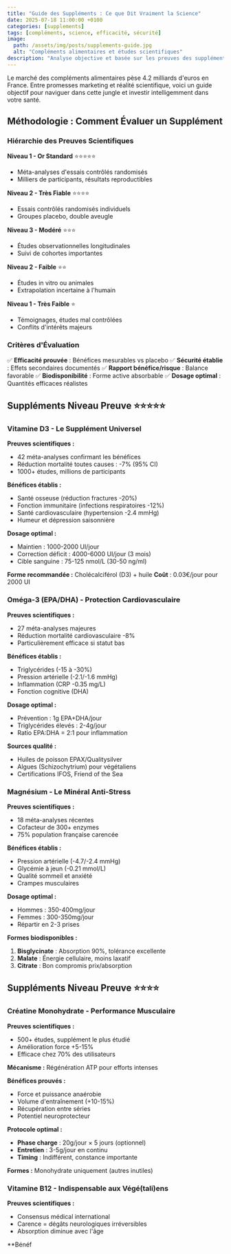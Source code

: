```yaml
---
title: "Guide des Suppléments : Ce que Dit Vraiment la Science"
date: 2025-07-18 11:00:00 +0100
categories: [supplements]
tags: [compléments, science, efficacité, sécurité]
image:
  path: /assets/img/posts/supplements-guide.jpg
  alt: "Compléments alimentaires et études scientifiques"
description: "Analyse objective et basée sur les preuves des suppléments les plus populaires : lesquels valent vraiment l'investissement ?"
---
```


Le marché des compléments alimentaires pèse 4.2 milliards d'euros en France. Entre promesses marketing et réalité scientifique, voici un guide objectif pour naviguer dans cette jungle et investir intelligemment dans votre santé.

## Méthodologie : Comment Évaluer un Supplément

### Hiérarchie des Preuves Scientifiques

**Niveau 1 - Or Standard** ⭐⭐⭐⭐⭐
- Méta-analyses d'essais contrôlés randomisés
- Milliers de participants, résultats reproductibles

**Niveau 2 - Très Fiable** ⭐⭐⭐⭐
- Essais contrôlés randomisés individuels
- Groupes placebo, double aveugle

**Niveau 3 - Modéré** ⭐⭐⭐
- Études observationnelles longitudinales
- Suivi de cohortes importantes

**Niveau 2 - Faible** ⭐⭐
- Études in vitro ou animales
- Extrapolation incertaine à l'humain

**Niveau 1 - Très Faible** ⭐
- Témoignages, études mal contrôlées
- Conflits d'intérêts majeurs

### Critères d'Évaluation

✅ **Efficacité prouvée** : Bénéfices mesurables vs placebo
✅ **Sécurité établie** : Effets secondaires documentés
✅ **Rapport bénéfice/risque** : Balance favorable
✅ **Biodisponibilité** : Forme active absorbable
✅ **Dosage optimal** : Quantités efficaces réalistes

## Suppléments Niveau Preuve ⭐⭐⭐⭐⭐

### Vitamine D3 - Le Supplément Universel

**Preuves scientifiques :**
- 42 méta-analyses confirmant les bénéfices
- Réduction mortalité toutes causes : -7% (95% CI)
- 1000+ études, millions de participants

**Bénéfices établis :**
- Santé osseuse (réduction fractures -20%)
- Fonction immunitaire (infections respiratoires -12%)
- Santé cardiovasculaire (hypertension -2.4 mmHg)
- Humeur et dépression saisonnière

**Dosage optimal :**
- Maintien : 1000-2000 UI/jour
- Correction déficit : 4000-6000 UI/jour (3 mois)
- Cible sanguine : 75-125 nmol/L (30-50 ng/ml)

**Forme recommandée :** Cholécalciférol (D3) + huile
**Coût** : 0.03€/jour pour 2000 UI

### Oméga-3 (EPA/DHA) - Protection Cardiovasculaire

**Preuves scientifiques :**
- 27 méta-analyses majeures
- Réduction mortalité cardiovasculaire -8%
- Particulièrement efficace si statut bas

**Bénéfices établis :**
- Triglycérides (-15 à -30%)
- Pression artérielle (-2.1/-1.6 mmHg)  
- Inflammation (CRP -0.35 mg/L)
- Fonction cognitive (DHA)

**Dosage optimal :**
- Prévention : 1g EPA+DHA/jour
- Triglycérides élevés : 2-4g/jour
- Ratio EPA:DHA = 2:1 pour inflammation

**Sources qualité :**
- Huiles de poisson EPAX/Qualitysilver
- Algues (Schizochytrium) pour végétaliens
- Certifications IFOS, Friend of the Sea

### Magnésium - Le Minéral Anti-Stress

**Preuves scientifiques :**
- 18 méta-analyses récentes
- Cofacteur de 300+ enzymes
- 75% population française carencée

**Bénéfices établis :**
- Pression artérielle (-4.7/-2.4 mmHg)
- Glycémie à jeun (-0.21 mmol/L)
- Qualité sommeil et anxiété
- Crampes musculaires

**Dosage optimal :**
- Hommes : 350-400mg/jour
- Femmes : 300-350mg/jour
- Répartir en 2-3 prises

**Formes biodisponibles :**
1. **Bisglycinate** : Absorption 90%, tolérance excellente
2. **Malate** : Énergie cellulaire, moins laxatif
3. **Citrate** : Bon compromis prix/absorption

## Suppléments Niveau Preuve ⭐⭐⭐⭐

### Créatine Monohydrate - Performance Musculaire

**Preuves scientifiques :**
- 500+ études, supplément le plus étudié
- Amélioration force +5-15%
- Efficace chez 70% des utilisateurs

**Mécanisme :** Régénération ATP pour efforts intenses

**Bénéfices prouvés :**
- Force et puissance anaérobie
- Volume d'entraînement (+10-15%)
- Récupération entre séries
- Potentiel neuroprotecteur

**Protocole optimal :**
- **Phase charge** : 20g/jour × 5 jours (optionnel)
- **Entretien** : 3-5g/jour en continu
- **Timing** : Indifférent, constance importante

**Formes :** Monohydrate uniquement (autres inutiles)

### Vitamine B12 - Indispensable aux Végé(tali)ens

**Preuves scientifiques :**
- Consensus médical international
- Carence = dégâts neurologiques irréversibles
- Absorption diminue avec l'âge

**Bénéf